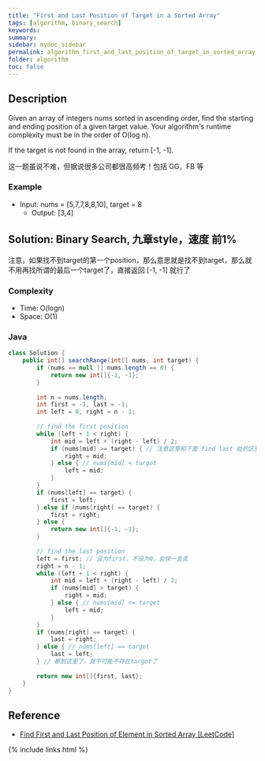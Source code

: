 ```yaml
---
title: "First and Last Position of Target in a Sorted Array"
tags: [algorithm, binary_search]
keywords:
summary:
sidebar: mydoc_sidebar
permalink: algorithm_first_and_last_position_of_target_in_sorted_array.html
folder: algorithm
toc: false
---
```


## Description
Given an array of integers nums sorted in ascending order, find the starting and ending position of a given target value. Your algorithm's runtime complexity must be in the order of O(log n).

If the target is not found in the array, return [-1, -1].

这一题虽说不难，但据说很多公司都很高频考！包括 GG，FB 等

### Example
* Input: nums = [5,7,7,8,8,10], target = 8
  * Output: [3,4]

## Solution: Binary Search, 九章style，速度 前1%
注意，如果找不到target的第一个position，那么意思就是找不到target，那么就不用再找所谓的最后一个target了，直接返回 [-1, -1] 就行了

### Complexity
* Time: O(logn)
* Space: O(1)

### Java
```java
class Solution {
    public int[] searchRange(int[] nums, int target) {
        if (nums == null || nums.length == 0) {
            return new int[]{-1, -1};
        }
        
        int n = nums.length;
        int first = -1, last = -1;
        int left = 0, right = n - 1;
        
        // find the first position
        while (left + 1 < right) {
            int mid = left + (right - left) / 2;
            if (nums[mid] >= target) { // 注意这里和下面 find last 处的区别
                right = mid;
            } else { // nums[mid] < target
                left = mid;
            }
        }
        if (nums[left] == target) {
            first = left;
        } else if (nums[right] == target) {
            first = right;
        } else {
            return new int[]{-1, -1};
        }
        
        // find the last position
        left = first; // 设为first，不设为0，会快一丢丢
        right = n - 1;
        while (left + 1 < right) {
            int mid = left + (right - left) / 2;
            if (nums[mid] > target) {
                right = mid;
            } else { // nums[mid] <= target
                left = mid;
            }
        }
        if (nums[right] == target) {
            last = right;
        } else { // nums[left] == target
            last = left;
        } // 都到这里了，就不可能不存在target了
        
        return new int[]{first, last};
    }
}
```

## Reference
* [Find First and Last Position of Element in Sorted Array [LeetCode]](https://leetcode.com/problems/find-first-and-last-position-of-element-in-sorted-array/description/)

{% include links.html %}
